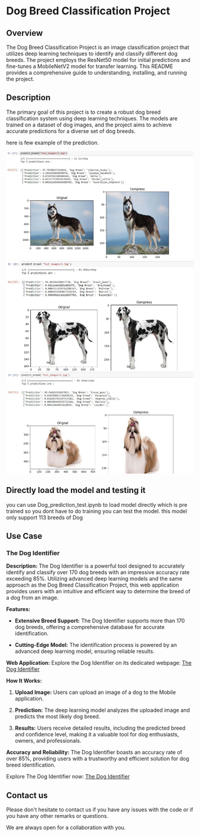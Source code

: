 # Dog Breed Classification Project

## Overview

The Dog Breed Classification Project is an image classification project that utilizes deep learning techniques to identify and classify different dog breeds. The project employs the ResNet50 model for initial predictions and fine-tunes a MobileNetV2 model for transfer learning. This README provides a comprehensive guide to understanding, installing, and running the project.

## Description

The primary goal of this project is to create a robust dog breed classification system using deep learning techniques. The models are trained on a dataset of dog images, and the project aims to achieve accurate predictions for a diverse set of dog breeds.

here is few example of the prediction.

![Alt text](asset/prediction1.JPG "Optional title")
![Alt text](asset/prediction2.JPG "Optional title")
![Alt text](asset/prediction3.JPG "Optional title")

## Directly load the model and testing it
you can use Dog_prediction_test.ipynb to load model directly which is pre trained so you dont have to do training you can test the model. this model only support 113 breeds of Dog 

## Use Case

### The Dog Identifier

**Description:**
The Dog Identifier is a powerful tool designed to accurately identify and classify over 170 dog breeds with an impressive accuracy rate exceeding 85%. Utilizing advanced deep learning models and the same approach as the Dog Breed Classification Project, this web application provides users with an intuitive and efficient way to determine the breed of a dog from an image.

**Features:**
- **Extensive Breed Support:** The Dog Identifier supports more than 170 dog breeds, offering a comprehensive database for accurate identification.
  
- **Cutting-Edge Model:** The identification process is powered by an advanced deep learning model, ensuring reliable results.

**Web Application:**
Explore the Dog Identifier on its dedicated webpage: [The Dog Identifier](https://thedogidentifier.com/)

**How It Works:**
1. **Upload Image:** Users can upload an image of a dog to the Mobile application.
  
2. **Prediction:** The deep learning model analyzes the uploaded image and predicts the most likely dog breed.

3. **Results:** Users receive detailed results, including the predicted breed and confidence level, making it a valuable tool for dog enthusiasts, owners, and professionals.

**Accuracy and Reliability:**
The Dog Identifier boasts an accuracy rate of over 85%, providing users with a trustworthy and efficient solution for dog breed identification.

Explore The Dog Identifier now: [The Dog Identifier](https://thedogidentifier.com/)


## Contact us

Please don't hesitate to contact us if you have any issues with the code or if you have any other remarks or questions.

We are always open for a collaboration with you.